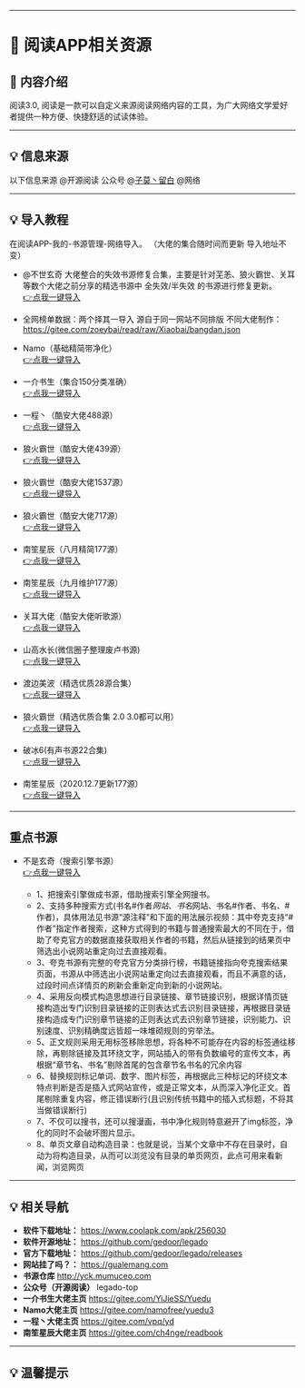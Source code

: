 ------------
# 📖 阅读APP相关资源
##  📢 内容介绍

 阅读3.0, 阅读是一款可以自定义来源阅读网络内容的工具，为广大网络文学爱好者提供一种方便、快捷舒适的试读体验。

---

##  💡 信息来源

以下信息来源 @开源阅读 公众号 @[子莫丶留白](https://gitee.com/zoeybai) @网络

---

## 💡 导入教程
在阅读APP-我的-书源管理-网络导入。
（大佬的集合随时间而更新 导入地址不变）

- @不世玄奇 大佬整合的失效书源修复合集，主要是针对芜恙、狼火霸世、关耳等数个大佬之前分享的精选书源中 全失效/半失效 的书源进行修复更新。
<br/>[👉点我一键导入](yuedu://booksource/importonline?src=https://gitee.com/ch4nge/readbook/raw/master/booksources_sx)

- 全网榜单数据：两个择其一导入 源自于同一网站不同排版 不同大佬制作：https://gitee.com/zoeybai/read/raw/Xiaobai/bangdan.json

- Namo（基础精简带净化）
<br/>[ 👉点我一键导入](yuedu://booksource/importonline?src=https://gitee.com/namofree/yuedu3/raw/legado3booksource/legado3_booksource_by_Namo.json)

- 一介书生（集合150分类准确）
<br/>[ 👉点我一键导入](yuedu://booksource/importonline?src=https://gitee.com/YiJieSS/Yuedu/raw/master/bookSource.json)

- 一程丶（酷安大佬488源）
<br/>[ 👉点我一键导入](yuedu://booksource/importonline?src=https://gitee.com/vpq/codes/ez5qu1ifx260layps3b7981/raw?blob_name=3.0sy.json)

- 狼火霸世（酷安大佬439源）
<br/>[ 👉点我一键导入](yuedu://booksource/importonline?src=https://gedoor.github.io/MyBookshelf/bookSource.json)

- 狼火霸世（酷安大佬1537源）
<br/>[ 👉点我一键导入](yuedu://booksource/importonline?src=https://cdn.jsdelivr.net/gh/yeyulingfeng01/yuedu.github.io@1.1/202003.txt)

- 狼火霸世（酷安大佬717源）
<br/>[ 👉点我一键导入](yuedu://booksource/importonline?src=https://cdn.jsdelivr.net/gh/yeyulingfeng01/yuedu.github.io/yeudu3.0-202005.json)

- 南笙星辰（八月精简177源）
<br/>[ 👉点我一键导入](yuedu://booksource/importonline?src=https://gitee.com/ch4nge/readbook/raw/master/booksoure)

- 南笙星辰（九月维护177源）
<br/>[ 👉点我一键导入](yuedu://booksource/importonline?src=https://gitee.com/ch4nge/readbook/raw/master/booksource9)

- 关耳大佬（酷安大佬听歌源）
<br/>[ 👉点我一键导入](yuedu://booksource/importonline?src=https://gitee.com/zmn1307617161/booksource/raw/master/%E4%B9%A6%E6%BA%90/3%E4%B8%AA%E9%9F%B3%E4%B9%90%E6%BA%90.json)

- 山高水长(微信圈子整理废卢书源)
<br/>[ 👉点我一键导入](yuedu://booksource/importonline?src=https://gitee.com/ch4nge/readbook/raw/master/booksource_fl)

- 渡边美波（精选优质28源合集）
<br/>[ 👉点我一键导入](yuedu://booksource/importonline?src=https://gitee.com/ch4nge/readbook/raw/master/booksource_jx)

- 狼火霸世（精选优质合集 2.0 3.0都可以用）
<br/>[ 👉点我一键导入](yuedu://booksource/importonline?src=https://gitee.com/ch4nge/readbook/raw/master/booksource_lhbs)

- 破冰6(有声书源22合集)
<br/>[ 👉点我一键导入](yuedu://booksource/importonline?src=https://gitee.com/ch4nge/readbook/raw/master/booksources_ts)

- 南笙星辰（2020.12.7更新177源）
<br/>[ 👉点我一键导入](yuedu://booksource/importonline?src=https://gitee.com/ch4nge/readbook/raw/master/booksource_177)
---
## 重点书源

- 不是玄奇（搜索引擎书源）
<br/>[ 👉点我一键导入](yuedu://booksource/importonline?src=https://gitee.com/no-mystery/bushixuanqi-quanwangsoushu/raw/master/%E5%85%A8%E7%BD%91%E6%90%9C%E4%B9%A6(%E7%99%BE%E5%BA%A6%E3%80%81%E8%B0%B7%E6%AD%8C%E3%80%81%E5%A4%B8%E5%85%8B).json)


   - 1、把搜索引擎做成书源，借助搜索引擎全网搜书。
   - 2、支持多种搜索方式(书名#作者$网站、书名$网站、书名#作者、书名、#作者)，具体用法见书源“源注释”和下面的用法展示视频：其中夸克支持“#作者”指定作者搜索，这种方式得到的书籍与普通搜索最大的不同在于，借助了夸克官方的数据直接获取相关作者的书籍，然后从链接到的结果页中筛选出小说网站重定向过去直接观看。
   - 3、夸克书源有完整的夸克官方分类排行榜，书籍链接指向夸克搜索结果页面，书源从中筛选出小说网站重定向过去直接观看，而且不满意的话，过段时间点详情页的刷新会重新定向到新的小说网站。
   - 4、采用反向模式构造思想进行目录链接、章节链接识别，根据详情页链接构造出专门识别目录链接的正则表达式去识别目录链接，再根据目录链接构造成专门识别章节链接的正则表达式去识别章节链接，识别能力、识别速度、识别精确度远皆超一味堆砌规则的穷举法。
   - 5、正文规则采用无用标签移除思想，将各种不可能存在内容的标签通往移除，再剔除链接及其环绕文字，网站插入的带有负数编号的宣传文本，再根据“章节名、书名”剔除首尾的包含章节名书名的冗余内容
   - 6、替换规则标记单词、数字、图片标签，再根据此三种标记的环绕文本特点判断是否是插入式网站宣传，或是正常文本，从而深入净化正文。首尾剔除重复内容，修正错误断行(且识别传统书籍中的插入式标题，不将其当做错误断行)
   - 7、不仅可以搜书，还可以搜漫画，书中净化规则特意避开了img标签，净化的同时不会破坏图片显示。
   - 8、单页文章自动构造目录：也就是说，当某个文章中不存在目录时，自动为将构造目录，从而可以浏览没有目录的单页网页，此点可用来看新闻，浏览网页

---
##  💡 相关导航

- **软件下载地址：** https://www.coolapk.com/apk/256030
- **软件开源地址：** https://github.com/gedoor/legado
- **官方下载地址：** https://github.com/gedoor/legado/releases
- **网站挂了吗？：** https://gualemang.com
- **书源仓库** http://yck.mumuceo.com
- **公众号（开源阅读）** legado-top
- **一介书生大佬主页** https://gitee.com/YiJieSS/Yuedu
- **Namo大佬主页** https://gitee.com/namofree/yuedu3
- **一程丶大佬主页** https://gitee.com/vpq/yd
- **南笙星辰大佬主页** https://gitee.com/ch4nge/readbook
---
## 💡  温馨提示